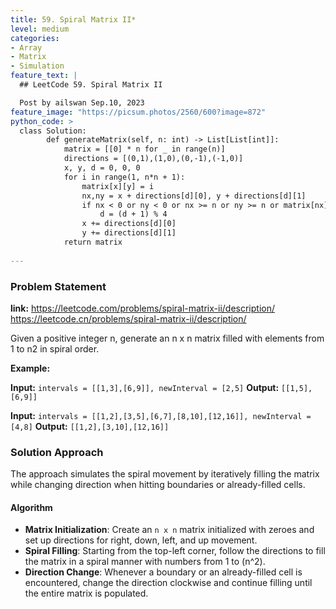 ```yaml
---
title: 59. Spiral Matrix II*
level: medium
categories:
- Array
- Matrix
- Simulation
feature_text: |
  ## LeetCode 59. Spiral Matrix II

  Post by ailswan Sep.10, 2023
feature_image: "https://picsum.photos/2560/600?image=872"
python_code: >
  class Solution:
        def generateMatrix(self, n: int) -> List[List[int]]:
            matrix = [[0] * n for _ in range(n)]
            directions = [(0,1),(1,0),(0,-1),(-1,0)]
            x, y, d = 0, 0, 0
            for i in range(1, n*n + 1):
                matrix[x][y] = i
                nx,ny = x + directions[d][0], y + directions[d][1]
                if nx < 0 or ny < 0 or nx >= n or ny >= n or matrix[nx][ny]:
                    d = (d + 1) % 4
                x += directions[d][0]
                y += directions[d][1]
            return matrix
           
---
```


### Problem Statement
**link:**
https://leetcode.com/problems/spiral-matrix-ii/description/
https://leetcode.cn/problems/spiral-matrix-ii/description/

Given a positive integer n, generate an n x n matrix filled with elements from 1 to n2 in spiral order.

**Example:**

**Input:** `intervals = [[1,3],[6,9]], newInterval = [2,5]`
**Output:** `[[1,5],[6,9]]`

**Input:** `intervals = [[1,2],[3,5],[6,7],[8,10],[12,16]], newInterval = [4,8]`
**Output:** `[[1,2],[3,10],[12,16]]`

### Solution Approach
 
The approach simulates the spiral movement by iteratively filling the matrix while changing direction when hitting boundaries or already-filled cells.

#### Algorithm
- **Matrix Initialization**: Create an `n x n` matrix initialized with zeroes and set up directions for right, down, left, and up movement.
- **Spiral Filling**: Starting from the top-left corner, follow the directions to fill the matrix in a spiral manner with numbers from 1 to \(n^2\).
- **Direction Change**: Whenever a boundary or an already-filled cell is encountered, change the direction clockwise and continue filling until the entire matrix is populated.
